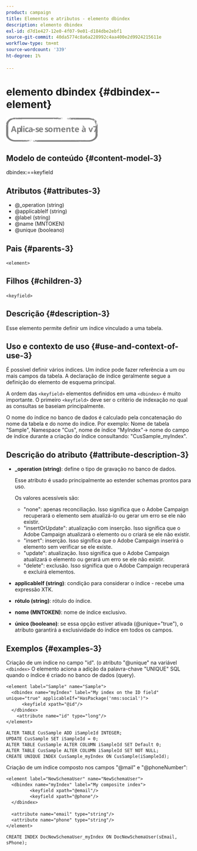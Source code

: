 ```yaml
---
product: campaign
title: Elementos e atributos - elemento dbindex
description: elemento dbindex
exl-id: d7d1e427-12e0-4f07-9e01-d184dbe2ebf1
source-git-commit: 40da5774c8a6a228992c4aa400e2d9924215611e
workflow-type: tm+mt
source-wordcount: '339'
ht-degree: 1%

---
```


# elemento dbindex {#dbindex--element}

![](../../../assets/v7-only.svg)

## Modelo de conteúdo {#content-model-3}

dbindex:==keyfield

## Atributos {#attributes-3}

* @_operation (string)
* @applicableIf (string)
* @label (string)
* @name (MNTOKEN)
* @unique (booleano)

## Pais {#parents-3}

`<element>`

## Filhos {#children-3}

`<keyfield>`

## Descrição {#description-3}

Esse elemento permite definir um índice vinculado a uma tabela.

## Uso e contexto de uso {#use-and-context-of-use-3}

É possível definir vários índices. Um índice pode fazer referência a um ou mais campos da tabela. A declaração de índice geralmente segue a definição do elemento de esquema principal.

A ordem das `<keyfield>` elementos definidos em uma `<dbindex>` é muito importante. O primeiro `<keyfield>` deve ser o critério de indexação no qual as consultas se baseiam principalmente.

O nome do índice no banco de dados é calculado pela concatenação do nome da tabela e do nome do índice. Por exemplo: Nome de tabela &quot;Sample&quot;, Namespace &quot;Cus&quot;, nome de índice &quot;MyIndex&quot;-> nome do campo de índice durante a criação do índice consultando: &quot;CusSample_myIndex&quot;.

## Descrição do atributo {#attribute-description-3}

* **_operation (string)**: define o tipo de gravação no banco de dados.

   Esse atributo é usado principalmente ao estender schemas prontos para uso.

   Os valores acessíveis são:

   * &quot;none&quot;: apenas reconciliação. Isso significa que o Adobe Campaign recuperará o elemento sem atualizá-lo ou gerar um erro se ele não existir.
   * &quot;insertOrUpdate&quot;: atualização com inserção. Isso significa que o Adobe Campaign atualizará o elemento ou o criará se ele não existir.
   * &quot;insert&quot;: inserção. Isso significa que o Adobe Campaign inserirá o elemento sem verificar se ele existe.
   * &quot;update&quot;: atualização. Isso significa que o Adobe Campaign atualizará o elemento ou gerará um erro se ele não existir.
   * &quot;delete&quot;: exclusão. Isso significa que o Adobe Campaign recuperará e excluirá elementos.

* **applicableIf (string)**: condição para considerar o índice - recebe uma expressão XTK.
* **rótulo (string)**: rótulo do índice.
* **nome (MNTOKEN)**: nome de índice exclusivo.
* **único (booleano)**: se essa opção estiver ativada (@unique=&quot;true&quot;), o atributo garantirá a exclusividade do índice em todos os campos.

## Exemplos {#examples-3}

Criação de um índice no campo &quot;id&quot;. (o atributo &quot;@unique&quot; na variável `<dbindex>` O elemento aciona a adição da palavra-chave &quot;UNIQUE&quot; SQL quando o índice é criado no banco de dados (query).

```
<element label="Sample" name="Sample">
  <dbindex name="myIndex" label="My index on the ID field" unique="true" applicableIf="HasPackage('nms:social')">
      <keyfield xpath="@id"/>
  </dbindex>
    <attribute name="id" type="long"/>
</element>          
```

```
ALTER TABLE CusSample ADD iSampleId INTEGER;
UPDATE CusSample SET iSampleId = 0;
ALTER TABLE CusSample ALTER COLUMN iSampleId SET Default 0;
ALTER TABLE CusSample ALTER COLUMN iSampleId SET NOT NULL; 
CREATE UNIQUE INDEX CusSample_myIndex ON CusSample(iSampleId);
```

Criação de um índice composto nos campos &quot;@mail&quot; e &quot;@phoneNumber&quot;:

```
<element label="NewSchemaUser" name="NewSchemaUser">
  <dbindex name="myIndex" label="My composite index">
         <keyfield xpath="@email"/>
         <keyfield xpath="@phone"/>
  </dbindex>
  
  <attribute name="email" type="string"/>
  <attribute name="phone" type="string"/>
</element>      
```

```
CREATE INDEX DocNewSchemaUser_myIndex ON DocNewSchemaUser(sEmail, sPhone);
```

